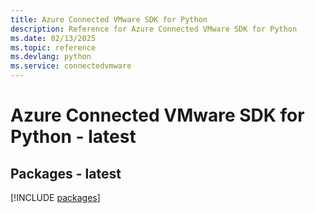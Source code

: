 ```yaml
---
title: Azure Connected VMware SDK for Python
description: Reference for Azure Connected VMware SDK for Python
ms.date: 02/13/2025
ms.topic: reference
ms.devlang: python
ms.service: connectedvmware
---
```

# Azure Connected VMware SDK for Python - latest
## Packages - latest
[!INCLUDE [packages](connected-vmware-index.md)]